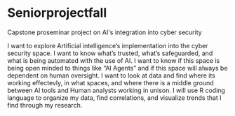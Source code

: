 # Seniorprojectfall
Capstone proseminar project on AI's integration into cyber security

I want to explore Artificial intelligence’s implementation into the cyber security space. I want to know what’s trusted, what’s safeguarded, and what is being automated with the use of AI. I want to know if this space is being open minded to things like “AI Agents” and if this space will always be dependent on human oversight. I want to look at data and find where its working effectevly, in what spaces, and where there is a middle ground between AI tools and Human analysts working in unison. I will use R coding language to organize my data, find correlations, and visualize trends that I find through my research. 
